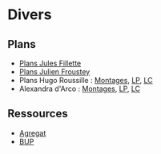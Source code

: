 <h1> Divers </h1>

<h2> Plans </h2>

- [Plans Jules Fillette](JF.pdf) 
- [Plans Julien Froustey](JFr.pdf)
- Plans Hugo Roussille : [Montages](HR_montages.pdf), [LP](HR_physique.pdf), [LC](HR_chimie.pdf) 
- Alexandra d'Arco : [Montages](https://www.eleves.ens.fr/home/fillette/Alex_MP/), [LP](https://www.eleves.ens.fr/home/fillette/Alex_LP/), [LC](https://www.eleves.ens.fr/home/fillette/Alex_LC/)


<h2> Ressources </h2>

- [Agregat](Agregat.pdf)
- [BUP](BUP.zip)




